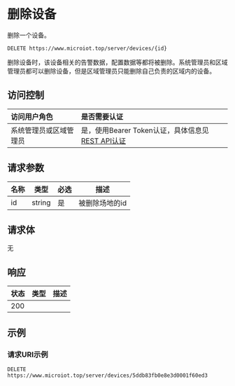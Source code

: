# 删除设备

删除一个设备。

``` HTTP
DELETE https://www.microiot.top/server/devices/{id}
```
删除设备时，该设备相关的告警数据，配置数据等都将被删除。系统管理员和区域管理员都可以删除设备，但是区域管理员只能删除自己负责的区域内的设备。

## 访问控制

| 访问用户角色           | 是否需要认证                                 |
| :--------------------- | :------------------------------------------- |
| 系统管理员或区域管理员 | 是，使用Bearer Token认证，具体信息见[REST API认证](../api.md) |

## 请求参数

| 名称 | 类型   | 必选 | 描述           |
| ---- | ------ | ---- | -------------- |
| id   | string | 是   | 被删除场地的id |

## 请求体

无

## 响应

| 状态 | 类型          | 描述           |
| ---- | ------------- | -------------- |
| 200  |  |  |



## 示例

### 请求URI示例

``` HTTP
DELETE https://www.microiot.top/server/devices/5ddb83fb0e8e3d0001f60ed3
```


